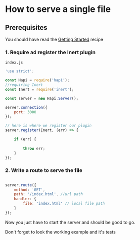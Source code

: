 # How to serve a single file

## Prerequisites

You should have read the [Getting Started](../getting-started/readme.md) recipe

### 1. Require ad register the Inert plugin

`index.js`
```javascript
'use strict';

const Hapi = require('hapi');
//requiring Inert
const Inert = require('inert');

const server = new Hapi.Server();

server.connection({
    port: 3000
});

// here is where we register our plugin
server.register(Inert, (err) => {

    if (err) {
        
        throw err;
    }
});


```

### 2. Write a route to serve the file

```javascript

server.route({
    method: 'GET',
    path: '/index.html', //url path 
    handler: {
        file: 'index.html' // local file path
    }
});

```

Now you just have to start the server and should be good to go.

Don't forget to look the working example and it's tests
